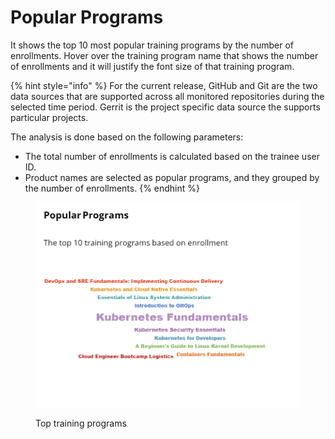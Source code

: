 # Popular Programs

It shows the top 10 most popular training programs by the number of enrollments. Hover over the training program name that shows the number of enrollments and it will justify the font size of that training program.

{% hint style="info" %}
For the current release, GitHub and Git are the two data sources that are supported across all monitored repositories during the selected time period. Gerrit is the project specific data source the supports particular projects.

The analysis is done based on the following parameters:

* The total number of enrollments is calculated based on the trainee user ID.
* Product names are selected as popular programs, and they grouped by the number of enrollments.
{% endhint %}

<figure><img src="../../../../.gitbook/assets/Popular Programs (1).png" alt=""><figcaption><p>Top training programs</p></figcaption></figure>
